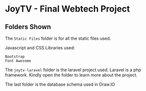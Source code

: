 # JoyTV - Final Webtech Project

## Folders Shown

The `Static Files` folder is for all the static files used. 

Javascript and CSS Libraries used:

```
Bootstrap 
Font Awesome
```

The `joytv-laravel` folder is the laravel project used. 
Laravel is a php framework. Kindly open the folder to learn more about the project.


The last folder is the database schema used in Draw.IO